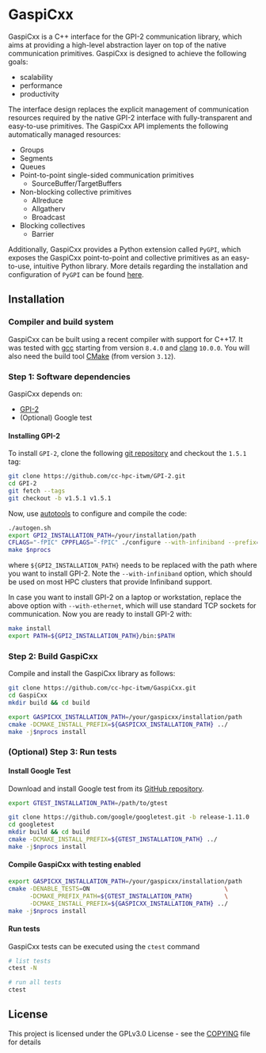 # GaspiCxx

GaspiCxx is a C++ interface for the GPI-2 communication library,
which aims at providing a high-level abstraction layer on top of
the native communication primitives.
GaspiCxx is designed to achieve the following goals:
* scalability
* performance
* productivity

The interface design replaces the explicit management of communication
resources required by the native GPI-2 interface with fully-transparent
and easy-to-use primitives.
The GaspiCxx API implements the following automatically managed resources:
* Groups
* Segments
* Queues
* Point-to-point single-sided communication primitives
  * SourceBuffer/TargetBuffers
* Non-blocking collective primitives
  * Allreduce
  * Allgatherv
  * Broadcast
* Blocking collectives
  * Barrier

Additionally, GaspiCxx provides a Python extension called `PyGPI`, which exposes the
GaspiCxx point-to-point and collective primitives as an easy-to-use, intuitive Python library.
More details regarding the installation and configuration of `PyGPI` can be found
[here](src/python/README.md).


## Installation

### Compiler and build system

GaspiCxx can be built using a recent compiler with support for C++17.
It was tested with [gcc](https://gcc.gnu.org/) starting from version `8.4.0` and [clang](https://clang.llvm.org/) `10.0.0`.
You will also need the build tool [CMake](https://cmake.org/) (from version `3.12`).


### Step 1: Software dependencies

GaspiCxx depends on:

- [GPI-2](https://github.com/cc-hpc-itwm/GPI-2)
- (Optional) Google test

#### Installing GPI-2

To install `GPI-2`, clone the following [git repository](https://github.com/cc-hpc-itwm/GPI-2.git)
and checkout the `1.5.1` tag:

```bash
git clone https://github.com/cc-hpc-itwm/GPI-2.git
cd GPI-2
git fetch --tags
git checkout -b v1.5.1 v1.5.1
```

Now, use [autotools](https://www.gnu.org/software/automake/)
to configure and compile the code:

```bash
./autogen.sh
export GPI2_INSTALLATION_PATH=/your/installation/path
CFLAGS="-fPIC" CPPFLAGS="-fPIC" ./configure --with-infiniband --prefix=${GPI2_INSTALLATION_PATH}
make $nprocs
```

where `${GPI2_INSTALLATION_PATH}` needs to be replaced with the path where you want to install
GPI-2. Note the `--with-infiniband` option, which should be used on most HPC clusters that
provide Infiniband support.

In case you want to install GPI-2 on a laptop or workstation, replace the above
option with ``--with-ethernet``, which will use standard TCP sockets for communication.
Now you are ready to install GPI-2 with:

```bash
make install
export PATH=${GPI2_INSTALLATION_PATH}/bin:$PATH
```

### Step 2: Build GaspiCxx

Compile and install the GaspiCxx library as follows:

```bash
git clone https://github.com/cc-hpc-itwm/GaspiCxx.git
cd GaspiCxx
mkdir build && cd build

export GASPICXX_INSTALLATION_PATH=/your/gaspicxx/installation/path
cmake -DCMAKE_INSTALL_PREFIX=${GASPICXX_INSTALLATION_PATH} ../
make -j$nprocs install
```

### (Optional) Step 3: Run tests

#### Install Google Test

Download and install Google test from its
[GitHub repository](https://github.com/google/googletest/tree/main/googletest).

```bash
export GTEST_INSTALLATION_PATH=/path/to/gtest

git clone https://github.com/google/googletest.git -b release-1.11.0
cd googletest
mkdir build && cd build
cmake -DCMAKE_INSTALL_PREFIX=${GTEST_INSTALLATION_PATH} ../
make -j$nprocs install
```

#### Compile GaspiCxx with testing enabled

```bash
export GASPICXX_INSTALLATION_PATH=/your/gaspicxx/installation/path
cmake -DENABLE_TESTS=ON                                      \
      -DCMAKE_PREFIX_PATH=${GTEST_INSTALLATION_PATH}         \
      -DCMAKE_INSTALL_PREFIX=${GASPICXX_INSTALLATION_PATH} ../
make -j$nprocs install
```

#### Run tests
GaspiCxx tests can be executed using the `ctest` command
```bash
# list tests
ctest -N

# run all tests
ctest
```


## License
This project is licensed under the GPLv3.0 License - see the 
[COPYING](COPYING) file for details
